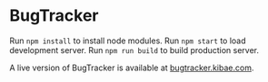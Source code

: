 # BugTracker

Run `npm install` to install node modules.
Run `npm start` to load development server.
Run `npm run build` to build production server.

A live version of BugTracker is available at [bugtracker.kibae.com](https://bugtracker.kibae.com).
